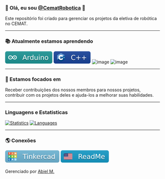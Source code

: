 ### 👋 Olá, eu sou [@CematRobotica](https://www.github.com/CematRobotica) 🤖
Este repositório foi criado para gerenciar os projetos da eletiva de robótica no CEMAT.

-----

### 📚 Atualmente estamos aprendendo
![Arduino](https://raw.githubusercontent.com/CematRobotica/CematRobotica/main/assets/badges/arduino.svg)
![C++](https://raw.githubusercontent.com/CematRobotica/CematRobotica/main/assets/badges/c%2B%2B.svg)
![image](https://img.shields.io/badge/C%2B%2B-00599Cs.svg?style=flat&logo=c%2B%2B&logoColor=white)
![image](https://img.shields.io/badge/C%23-239120.svg?style=flat&logo=c-sharp&logoColor=white)

-----

### 🏹 Estamos focados em
Receber contribuições dos nossos membros para nossos projetos, contribuir
com os projetos deles e ajuda-los a melhorar suas habilidades.

-----

### Linguagens e Estatisticas
[![Statistics](https://github-readme-stats.vercel.app/api?username=CematRobotica&theme=tokyonight)](https://github.com/CematRobotica/)
[![Languages](https://github-readme-stats.vercel.app/api/top-langs/?username=CematRobotica&hide=html&layout=compact&theme=tokyonight)](https://github.com/CematRobotica/)

-----

### 🌎 Conexões
[![Profile on Tinkercad](https://raw.githubusercontent.com/CematRobotica/CematRobotica/main/assets/badges/tinkercad.svg)](https://www.tinkercad.com/users/0V9Q0fhb8qC-cematrobotica)
[![README.md in English](https://raw.githubusercontent.com/CematRobotica/CematRobotica/main/assets/badges/readme.svg)](https://github.com/CematRobotica/CematRobotica/blob/main/README-EN_US.md)
<br>
<br>
Gerenciado por [Abiel M.](https://www.github.com/paodelonga)